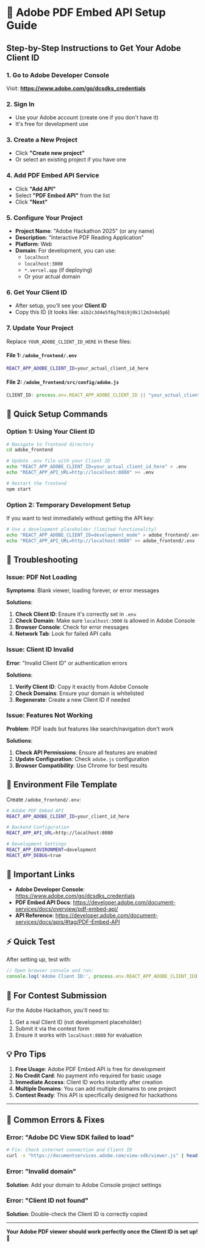 # 🔑 Adobe PDF Embed API Setup Guide

## Step-by-Step Instructions to Get Your Adobe Client ID

### 1. Go to Adobe Developer Console
Visit: **https://www.adobe.com/go/dcsdks_credentials**

### 2. Sign In
- Use your Adobe account (create one if you don't have it)
- It's free for development use

### 3. Create a New Project
- Click **"Create new project"**
- Or select an existing project if you have one

### 4. Add PDF Embed API Service
- Click **"Add API"** 
- Select **"PDF Embed API"** from the list
- Click **"Next"**

### 5. Configure Your Project
- **Project Name**: "Adobe Hackathon 2025" (or any name)
- **Description**: "Interactive PDF Reading Application"
- **Platform**: Web
- **Domain**: For development, you can use:
  - `localhost`
  - `localhost:3000` 
  - `*.vercel.app` (if deploying)
  - Or your actual domain

### 6. Get Your Client ID
- After setup, you'll see your **Client ID**
- Copy this ID (it looks like: `a1b2c3d4e5f6g7h8i9j0k1l2m3n4o5p6`)

### 7. Update Your Project
Replace `YOUR_ADOBE_CLIENT_ID_HERE` in these files:

#### File 1: `/adobe_frontend/.env`
```bash
REACT_APP_ADOBE_CLIENT_ID=your_actual_client_id_here
```

#### File 2: `/adobe_frontend/src/config/adobe.js`
```javascript
CLIENT_ID: process.env.REACT_APP_ADOBE_CLIENT_ID || "your_actual_client_id_here",
```

## 🚀 Quick Setup Commands

### Option 1: Using Your Client ID
```bash
# Navigate to frontend directory
cd adobe_frontend

# Update .env file with your Client ID
echo "REACT_APP_ADOBE_CLIENT_ID=your_actual_client_id_here" > .env
echo "REACT_APP_API_URL=http://localhost:8080" >> .env

# Restart the frontend
npm start
```

### Option 2: Temporary Development Setup
If you want to test immediately without getting the API key:

```bash
# Use a development placeholder (limited functionality)
echo "REACT_APP_ADOBE_CLIENT_ID=development_mode" > adobe_frontend/.env
echo "REACT_APP_API_URL=http://localhost:8080" >> adobe_frontend/.env
```

## 🔧 Troubleshooting

### Issue: PDF Not Loading
**Symptoms**: Blank viewer, loading forever, or error messages

**Solutions**:
1. **Check Client ID**: Ensure it's correctly set in `.env`
2. **Check Domain**: Make sure `localhost:3000` is allowed in Adobe Console
3. **Browser Console**: Check for error messages
4. **Network Tab**: Look for failed API calls

### Issue: Client ID Invalid
**Error**: "Invalid Client ID" or authentication errors

**Solutions**:
1. **Verify Client ID**: Copy it exactly from Adobe Console
2. **Check Domains**: Ensure your domain is whitelisted
3. **Regenerate**: Create a new Client ID if needed

### Issue: Features Not Working
**Problem**: PDF loads but features like search/navigation don't work

**Solutions**:
1. **Check API Permissions**: Ensure all features are enabled
2. **Update Configuration**: Check `adobe.js` configuration
3. **Browser Compatibility**: Use Chrome for best results

## 📝 Environment File Template

Create `/adobe_frontend/.env`:
```bash
# Adobe PDF Embed API
REACT_APP_ADOBE_CLIENT_ID=your_client_id_here

# Backend Configuration  
REACT_APP_API_URL=http://localhost:8080

# Development Settings
REACT_APP_ENVIRONMENT=development
REACT_APP_DEBUG=true
```

## 🔗 Important Links

- **Adobe Developer Console**: https://www.adobe.com/go/dcsdks_credentials
- **PDF Embed API Docs**: https://developer.adobe.com/document-services/docs/overview/pdf-embed-api/
- **API Reference**: https://developer.adobe.com/document-services/docs/apis/#tag/PDF-Embed-API

## ⚡ Quick Test

After setting up, test with:
```javascript
// Open browser console and run:
console.log('Adobe Client ID:', process.env.REACT_APP_ADOBE_CLIENT_ID);
```

## 🎯 For Contest Submission

For the Adobe Hackathon, you'll need to:
1. Get a real Client ID (not development placeholder)
2. Submit it via the contest form
3. Ensure it works with `localhost:8080` for evaluation

## 💡 Pro Tips

1. **Free Usage**: Adobe PDF Embed API is free for development
2. **No Credit Card**: No payment info required for basic usage
3. **Immediate Access**: Client ID works instantly after creation
4. **Multiple Domains**: You can add multiple domains to one project
5. **Contest Ready**: This API is specifically designed for hackathons

---

## 🔴 Common Errors & Fixes

### Error: "Adobe DC View SDK failed to load"
```bash
# Fix: Check internet connection and Client ID
curl -s "https://documentservices.adobe.com/view-sdk/viewer.js" | head -5
```

### Error: "Invalid domain"
**Solution**: Add your domain to Adobe Console project settings

### Error: "Client ID not found" 
**Solution**: Double-check the Client ID is correctly copied

---

**Your Adobe PDF viewer should work perfectly once the Client ID is set up!** 🎉
